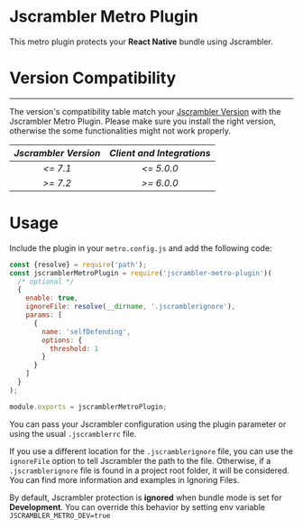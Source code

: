 # Jscrambler Metro Plugin

This metro plugin protects your **React Native** bundle using Jscrambler.

# Version Compatibility
------------------------------------------------------------------------------

The version's compatibility table match your [Jscrambler Version](https://app.jscrambler.com/settings) with the Jscrambler Metro Plugin.
Please make sure you install the right version, otherwise the some functionalities might not work properly.

| _Jscrambler Version_   |      _Client and Integrations_      |
|:----------:|:-------------:|
| _<= 7.1_ |  _<= 5.0.0_ |
| _\>= 7.2_ |   _\>= 6.0.0_ |

# Usage

Include the plugin in your `metro.config.js` and add the following code:

```js
const {resolve} = require('path');
const jscramblerMetroPlugin = require('jscrambler-metro-plugin')(
  /* optional */
  {
    enable: true,
    ignoreFile: resolve(__dirname, '.jscramblerignore'),
    params: [
      {
        name: 'selfDefending',
        options: {
          threshold: 1
        }
      }
    ]
  }
);

module.exports = jscramblerMetroPlugin;
```

You can pass your Jscrambler configuration using the plugin parameter or using
the usual `.jscramblerrc` file.

If you use a different location for the `.jscramblerignore` file, you can use the `ignoreFile` option to tell Jscrambler the path to the file.
Otherwise, if a `.jscramblerignore` file is found in a project root folder, it will be considered. You can find more information and examples in Ignoring Files.

By default, Jscrambler protection is **ignored** when bundle mode is set for **Development**. You can override this behavior by setting env variable `JSCRAMBLER_METRO_DEV=true` 
